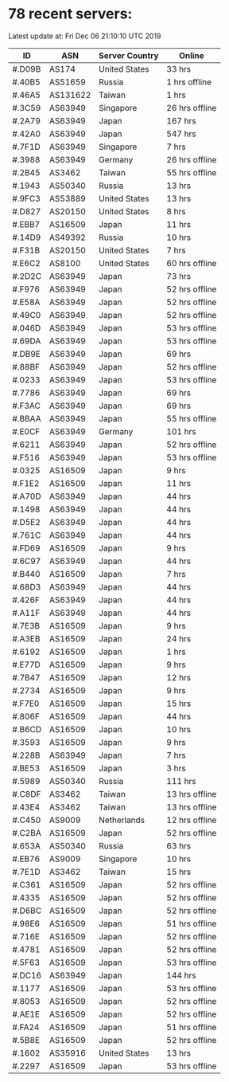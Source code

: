# 78 recent servers:

Latest update at: Fri Dec 06 21:10:10 UTC 2019

| ID | ASN | Server Country | Online |
| -- | --- | -------------- | ------ |
| #.D09B | AS174 | United States | 33 hrs |
| #.40B5 | AS51659 | Russia | 1 hrs offline |
| #.46A5 | AS131622 | Taiwan | 1 hrs |
| #.3C59 | AS63949 | Singapore | 26 hrs offline |
| #.2A79 | AS63949 | Japan | 167 hrs |
| #.42A0 | AS63949 | Japan | 547 hrs |
| #.7F1D | AS63949 | Singapore | 7 hrs |
| #.3988 | AS63949 | Germany | 26 hrs offline |
| #.2B45 | AS3462 | Taiwan | 55 hrs offline |
| #.1943 | AS50340 | Russia | 13 hrs |
| #.9FC3 | AS53889 | United States | 13 hrs |
| #.D827 | AS20150 | United States | 8 hrs |
| #.EBB7 | AS16509 | Japan | 11 hrs |
| #.14D9 | AS49392 | Russia | 10 hrs |
| #.F31B | AS20150 | United States | 7 hrs |
| #.E6C2 | AS8100 | United States | 60 hrs offline |
| #.2D2C | AS63949 | Japan | 73 hrs |
| #.F976 | AS63949 | Japan | 52 hrs offline |
| #.E58A | AS63949 | Japan | 52 hrs offline |
| #.49C0 | AS63949 | Japan | 52 hrs offline |
| #.046D | AS63949 | Japan | 53 hrs offline |
| #.69DA | AS63949 | Japan | 53 hrs offline |
| #.DB9E | AS63949 | Japan | 69 hrs |
| #.88BF | AS63949 | Japan | 52 hrs offline |
| #.0233 | AS63949 | Japan | 53 hrs offline |
| #.7786 | AS63949 | Japan | 69 hrs |
| #.F3AC | AS63949 | Japan | 69 hrs |
| #.BBAA | AS63949 | Japan | 55 hrs offline |
| #.E0CF | AS63949 | Germany | 101 hrs |
| #.6211 | AS63949 | Japan | 52 hrs offline |
| #.F516 | AS63949 | Japan | 53 hrs offline |
| #.0325 | AS16509 | Japan | 9 hrs |
| #.F1E2 | AS16509 | Japan | 11 hrs |
| #.A70D | AS63949 | Japan | 44 hrs |
| #.1498 | AS63949 | Japan | 44 hrs |
| #.D5E2 | AS63949 | Japan | 44 hrs |
| #.761C | AS63949 | Japan | 44 hrs |
| #.FD69 | AS16509 | Japan | 9 hrs |
| #.6C97 | AS63949 | Japan | 44 hrs |
| #.B440 | AS16509 | Japan | 7 hrs |
| #.68D3 | AS63949 | Japan | 44 hrs |
| #.426F | AS63949 | Japan | 44 hrs |
| #.A11F | AS63949 | Japan | 44 hrs |
| #.7E3B | AS16509 | Japan | 9 hrs |
| #.A3EB | AS16509 | Japan | 24 hrs |
| #.6192 | AS16509 | Japan | 1 hrs |
| #.E77D | AS16509 | Japan | 9 hrs |
| #.7B47 | AS16509 | Japan | 12 hrs |
| #.2734 | AS16509 | Japan | 9 hrs |
| #.F7E0 | AS16509 | Japan | 15 hrs |
| #.806F | AS16509 | Japan | 44 hrs |
| #.B6CD | AS16509 | Japan | 10 hrs |
| #.3593 | AS16509 | Japan | 9 hrs |
| #.228B | AS63949 | Japan | 7 hrs |
| #.BE53 | AS16509 | Japan | 3 hrs |
| #.5989 | AS50340 | Russia | 111 hrs |
| #.C8DF | AS3462 | Taiwan | 13 hrs offline |
| #.43E4 | AS3462 | Taiwan | 13 hrs offline |
| #.C450 | AS9009 | Netherlands | 12 hrs offline |
| #.C2BA | AS16509 | Japan | 52 hrs offline |
| #.653A | AS50340 | Russia | 63 hrs |
| #.EB76 | AS9009 | Singapore | 10 hrs |
| #.7E1D | AS3462 | Taiwan | 15 hrs |
| #.C361 | AS16509 | Japan | 52 hrs offline |
| #.4335 | AS16509 | Japan | 52 hrs offline |
| #.D6BC | AS16509 | Japan | 52 hrs offline |
| #.98E6 | AS16509 | Japan | 51 hrs offline |
| #.716E | AS16509 | Japan | 52 hrs offline |
| #.4781 | AS16509 | Japan | 52 hrs offline |
| #.5F63 | AS16509 | Japan | 53 hrs offline |
| #.DC16 | AS63949 | Japan | 144 hrs |
| #.1177 | AS16509 | Japan | 53 hrs offline |
| #.8053 | AS16509 | Japan | 52 hrs offline |
| #.AE1E | AS16509 | Japan | 52 hrs offline |
| #.FA24 | AS16509 | Japan | 51 hrs offline |
| #.5B8E | AS16509 | Japan | 52 hrs offline |
| #.1602 | AS35916 | United States | 13 hrs |
| #.2297 | AS16509 | Japan | 53 hrs offline |

